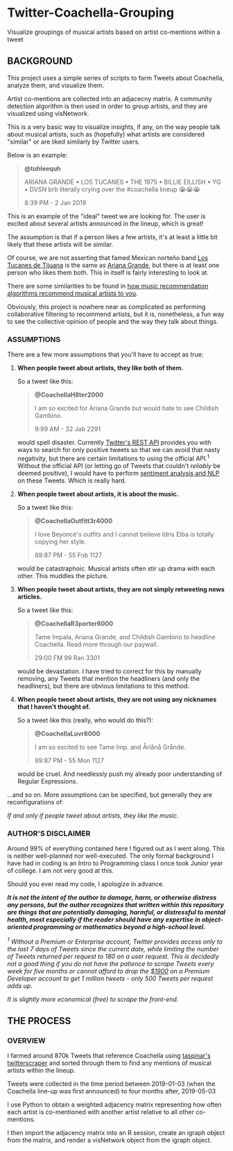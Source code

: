 # Twitter-Coachella-Grouping
Visualize groupings of musical artists based on artist co-mentions within a tweet

## BACKGROUND

This project uses a simple series of scripts to farm Tweets about Coachella, analyze them, and visualize them.

Artist co-mentions are collected into an adjacecny matrix. A community detection algorithm is then used in order to group artists, and they are visualized using visNetwork. 

This is a very basic way to visualize insights, if any, on the way people talk about musical artists, such as (hopefully) what artists are considered "similar" or are liked similarly by Twitter users.

Below is an example:
>**@tuhleequh**
>
>ARIANA GRANDE • LOS TUCANES • THE 1975 • BILLIE EILLISH • YG • DVSN 
>brb literally crying over the #coachella lineup 😭😭😭
>
>8:39 PM - 2 Jan 2019

This is an example of the "ideal" tweet we are looking for. The user is excited about several artists announced in the lineup, which is great!

The assumption is that if a person likes a few artists, it's at least a little bit likely that these artists will be similar. 

Of course, we are not asserting that famed Mexican norteño band [Los Tucanes de Tijuana](https://en.wikipedia.org/wiki/Los_Tucanes_de_Tijuana) is the same as [Ariana Grande](https://en.wikipedia.org/wiki/Ariana_Grande), but there is at least one person who likes them both. This in itself is fairly interesting to look at. 

There are some similarities to be found in [how music recommendation algorithms recommend musical artists to you](https://medium.com/datadriveninvestor/behind-spotify-recommendation-engine-a9b5a27a935).

Obviously, this project is nowhere near as complicated as performing collaborative filtering to recommend artists, but it is, nonetheless, a fun way to see the collective opinion of people and the way they talk about things.

### ASSUMPTIONS

There are a few more assumptions that you'll have to accept as true:

1. **When people tweet about artists, they like both of them.**

   So a tweet like this:
   >**@CoachellaH8ter2000**
   >
   >I am so excited for Ariana Grande but would hate to see Childish Gambino.
   >
   >9:99 AM - 32 Jab 2291
   
   would spell disaster. Currently [Twitter's REST API](https://developer.twitter.com/en/docs/tweets/rules-and-filtering/overview/standard-operators) provides you with ways to search for only positive tweets so that we can avoid that nasty negativity, but there are certain limitations to using the official API.<sup>1</sup> Without the official API (or letting go of Tweets that couldn't _reliably_ be deemed positive), I would have to perform [sentiment analysis and NLP](https://en.wikipedia.org/wiki/Sentiment_analysis) on these Tweets. Which is really hard. 

2. **When people tweet about artists, it is about the music.**

   So a tweet like this:
   >**@CoachellaOutfitt3r4000**
   >
   >I love Beyoncé's outfits and I cannot believe Idris Elba is totally copying her style.
   >
   >89:87 PM - 55 Fob 1127
   
   would be catastraphoic. Musical artists often stir up drama with each other. This muddles the picture.

3. **When people tweet about artists, they are not simply retweeting news articles.**

   So a tweet like this:
   >**@CoachellaR3porter6000**
   >
   >Tame Impala, Ariana Grande, and Childish Gambino to headline Coachella. Read more through our paywall.
   >
   >29:00 FM 99 Ran 3301
   
   would be devastation. I have tried to correct for this by manually removing, any Tweets that mention the headliners (and only the headliners), but there are obvious limitations to this method. 
   
4. **When people tweet about artists, they are not using any nicknames that I haven't thought of.**

   So a tweet like this (really, who would do this?):
   >**@CoachellaLuvr8000**
   >
   >I am so excited to see Tame Imp. and Åriånå Grånde.
   >
   >89:87 PM - 55 Mon 1127
   
   would be cruel. And needlessly push my already poor understanding of Regular Expressions. 

...and so on. More assumptions can be specified, but generally they are reconfigurations of:

_If and only if people tweet about artists, they like the music._

### AUTHOR'S DISCLAIMER

Around 99% of everything contained here I figured out as I went along. This is neither well-planned nor well-executed. The only formal background I have had in coding is an Intro to Programming class I once took Junior year of college. I am not very good at this. 

Should you ever read my code, I apologize in advance. 

**_It is not the intent of the author to damage, harm, or otherwise distress any persons, but the author recognizes that written within this repository are things that are potentially damaging, harmful, or distressful to mental health, most especially if the reader should have any expertise in object-oriented programming or mathematics beyond a high-school level._**

_<sup>1</sup> Without a Premium or Enterprise account, Twitter provides access only to the last 7 days of Tweets since the current date, while limiting the number of Tweets returned per request to 180 on a user request. This is decidedly not a good thing if you do not have the patience to scrape Tweets every week for five months or cannot afford to drop the [$1900](https://developer.twitter.com/en/docs/tweets/search/overview/premium) on a Premium Developer account to get 1 million tweets  - only 500 Tweets per request adds up._ 

_It is slightly more economical (free) to scrape the front-end._ 

## THE PROCESS

### OVERVIEW
I farmed around 870k Tweets that reference Coachella using [taspinar's](https://github.com/taspinar) [twitterscraper](https://github.com/taspinar/twitterscraper) and sorted through them to find any mentions of musical artists within the lineup.

Tweets were collected in the time period between 2019-01-03 (when the Coachella line-up was first announced) to four months after, 2019-05-03

I use Python to obtain a weighted adjacency matrix representing how often each artist is co-mentioned with another artist relative to all other co-mentions. 

I then import the adjacency matrix into an R session, create an igraph object from the matrix, and render a visNetwork object from the igraph object.






